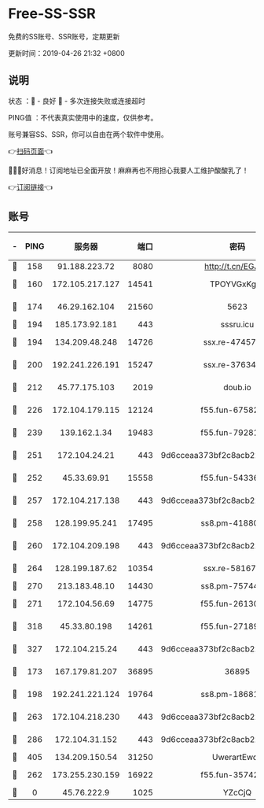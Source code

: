 # Free-SS-SSR

免费的SS账号、SSR账号，定期更新

更新时间：2019-04-26 21:32 +0800

## 说明

状态     ：🙂 - 良好 🙁 - 多次连接失败或连接超时

PING值   ：不代表真实使用中的速度，仅供参考。

账号兼容SS、SSR，你可以自由在两个软件中使用。

👉[扫码页面](https://liesauer.github.io/Free-SS-SSR/)👈

🎉🎉🎉好消息！订阅地址已全面开放！麻麻再也不用担心我要人工维护酸酸乳了！

👉[订阅链接](https://www.liesauer.net/yogurt/subscribe?ACCESS_TOKEN=DAYxR3mMaZAsaqUb)👈

## 账号

|-|PING|服务器|端口|密码|加密方式|区域|
|:----:|:----:|:-----:|-----:|:----:|:----:|:----:|
|🙂|158|91.188.223.72|8080|http://t.cn/EGJIyrl|rc4-md5|RU|
|🙂|160|172.105.217.127|14541|TPOYVGxKglpi|aes-256-cfb|JP|
|🙂|174|46.29.162.104|21560|5623|aes-128-ctr|RU|
|🙂|194|185.173.92.181|443|sssru.icu|rc4-md5|RU|
|🙂|194|134.209.48.248|14726|ssx.re-47457092|aes-256-cfb|US|
|🙂|200|192.241.226.191|15247|ssx.re-37634241|aes-256-cfb|US|
|🙂|212|45.77.175.103|2019|doub.io|aes-128-ctr|SG|
|🙂|226|172.104.179.115|12124|f55.fun-67582155|aes-256-cfb|SG|
|🙂|239|139.162.1.34|19483|f55.fun-79281835|aes-256-cfb|SG|
|🙂|251|172.104.24.21|443|9d6cceaa373bf2c8acb22e60b6a58be6|aes-256-cfb|US|
|🙂|252|45.33.69.91|15558|f55.fun-54336919|aes-256-cfb|US|
|🙂|257|172.104.217.138|443|9d6cceaa373bf2c8acb22e60b6a58be6|aes-256-cfb|US|
|🙂|258|128.199.95.241|17495|ss8.pm-41880912|aes-256-cfb|SG|
|🙂|260|172.104.209.198|443|9d6cceaa373bf2c8acb22e60b6a58be6|aes-256-cfb|US|
|🙂|264|128.199.187.62|10354|ssx.re-58167399|aes-256-cfb|SG|
|🙂|270|213.183.48.10|14430|ss8.pm-75744161|rc4-md5|RU|
|🙂|271|172.104.56.69|14775|f55.fun-26130837|aes-256-cfb|SG|
|🙂|318|45.33.80.198|14261|f55.fun-27189216|aes-256-cfb|US|
|🙂|327|172.104.215.24|443|9d6cceaa373bf2c8acb22e60b6a58be6|aes-256-cfb|US|
|🙂|173|167.179.81.207|36895|36895|aes-256-cfb|JP|
|🙂|198|192.241.221.124|19764|ss8.pm-18681063|aes-256-cfb|US|
|🙂|263|172.104.218.230|443|9d6cceaa373bf2c8acb22e60b6a58be6|aes-256-cfb|US|
|🙂|286|172.104.31.152|443|9d6cceaa373bf2c8acb22e60b6a58be6|aes-256-cfb|US|
|🙂|405|134.209.150.54|31250|UwerartEwqe|chacha20|IN|
|🙁|262|173.255.230.159|16922|f55.fun-35742732|aes-256-cfb|US|
|🙁|0|45.76.222.9|1025|YZcCjQ|rc4-md5|JP|
